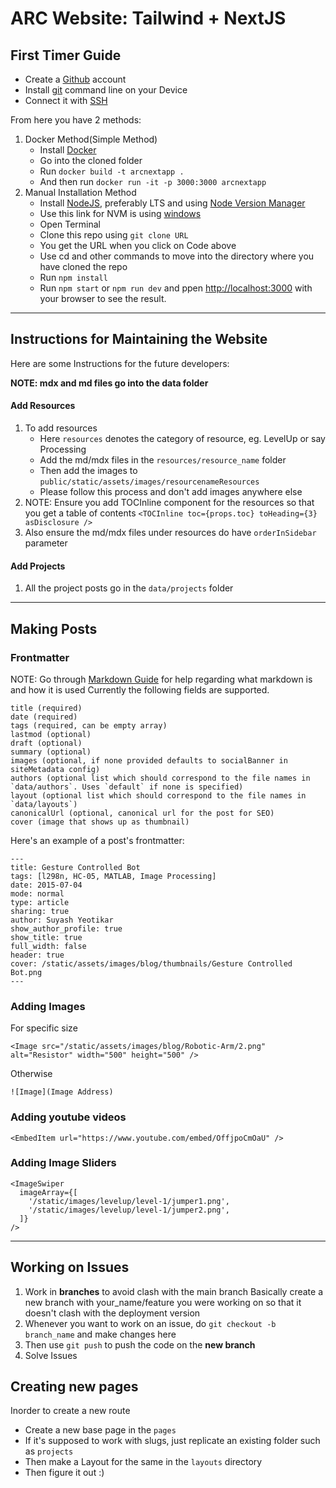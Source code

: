 # ARC Website: Tailwind + NextJS

## First Timer Guide

- Create a [Github](https://github.com/) account
- Install [git](https://git-scm.com/downloads) command line on your Device
- Connect it with [SSH](https://www.theserverside.com/blog/Coffee-Talk-Java-News-Stories-and-Opinions/GitHub-SSH-Windows-Example)

From here you have 2 methods:

1. Docker Method(Simple Method)
   - Install [Docker](https://www.docker.com/products/docker-desktop/)
   - Go into the cloned folder
   - Run `docker build -t arcnextapp .`
   - And then run `docker run -it -p 3000:3000 arcnextapp`
2. Manual Installation Method
   - Install [NodeJS](https://nodejs.org/en/), preferably LTS and using [Node Version Manager](https://github.com/nvm-sh/nvm)
   - Use this link for NVM is using [windows](https://github.com/coreybutler/nvm-windows/releases)
   - Open Terminal
   - Clone this repo using `git clone URL`
   - You get the URL when you click on Code above
   - Use cd and other commands to move into the directory where you have cloned the repo
   - Run `npm install `
   - Run `npm start` or `npm run dev` and ppen [http://localhost:3000](http://localhost:3000) with your browser to see the result.

---

## Instructions for Maintaining the Website

Here are some Instructions for the future developers:

**NOTE: mdx and md files go into the data folder**

#### Add Resources

1. To add resources
   - Here `resources` denotes the category of resource, eg. LevelUp or say Processing
   - Add the md/mdx files in the `resources/resource_name` folder
   - Then add the images to `public/static/assets/images/resourcenameResources`
   - Please follow this process and don't add images anywhere else
2. NOTE: Ensure you add TOCInline component for the resources so that you get a table of contents
   `<TOCInline toc={props.toc} toHeading={3} asDisclosure />`
3. Also ensure the md/mdx files under resources do have `orderInSidebar` parameter

#### Add Projects

1. All the project posts go in the `data/projects` folder

---

## Making Posts

### Frontmatter

NOTE: Go through [Markdown Guide](https://www.markdownguide.org/basic-syntax/) for help regarding what markdown is and how it is used
Currently the following fields are supported.

```
title (required)
date (required)
tags (required, can be empty array)
lastmod (optional)
draft (optional)
summary (optional)
images (optional, if none provided defaults to socialBanner in siteMetadata config)
authors (optional list which should correspond to the file names in `data/authors`. Uses `default` if none is specified)
layout (optional list which should correspond to the file names in `data/layouts`)
canonicalUrl (optional, canonical url for the post for SEO)
cover (image that shows up as thumbnail)
```

Here's an example of a post's frontmatter:

```
---
title: Gesture Controlled Bot
tags: [l298n, HC-05, MATLAB, Image Processing]
date: 2015-07-04
mode: normal
type: article
sharing: true
author: Suyash Yeotikar
show_author_profile: true
show_title: true
full_width: false
header: true
cover: /static/assets/images/blog/thumbnails/Gesture Controlled Bot.png
---
```

### Adding Images

For specific size

```
<Image src="/static/assets/images/blog/Robotic-Arm/2.png" alt="Resistor" width="500" height="500" />
```

Otherwise

```
![Image](Image Address)
```

### Adding youtube videos

```
<EmbedItem url="https://www.youtube.com/embed/OffjpoCmOaU" />
```

### Adding Image Sliders

```
<ImageSwiper
  imageArray={[
    '/static/images/levelup/level-1/jumper1.png',
    '/static/images/levelup/level-1/jumper2.png',
  ]}
/>
```

---

## Working on Issues

1. Work in **branches** to avoid clash with the main branch
   Basically create a new branch with your_name/feature you were working on so that it doesn't clash with the deployment version
2. Whenever you want to work on an issue, do `git checkout -b branch_name` and make changes here
3. Then use `git push` to push the code on the **new branch**
4. Solve Issues

## Creating new pages

Inorder to create a new route

- Create a new base page in the `pages`
- If it's supposed to work with slugs, just replicate an existing folder such as `projects`
- Then make a Layout for the same in the `layouts` directory
- Then figure it out :)
